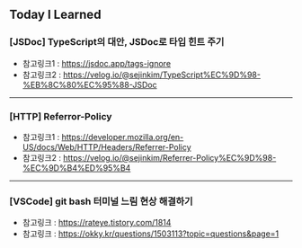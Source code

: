 ## Today I Learned

### [JSDoc] TypeScript의 대안, JSDoc로 타입 힌트 주기

- 참고링크1 : https://jsdoc.app/tags-ignore
- 참고링크2 : https://velog.io/@sejinkim/TypeScript%EC%9D%98-%EB%8C%80%EC%95%88-JSDoc

---

### [HTTP] Referror-Policy

- 참고링크1 : https://developer.mozilla.org/en-US/docs/Web/HTTP/Headers/Referrer-Policy
- 참고링크2 : https://velog.io/@sejinkim/Referrer-Policy%EC%9D%98-%EC%9D%B4%ED%95%B4

---

### [VSCode] git bash 터미널 느림 현상 해결하기

- 참고링크 : https://rateye.tistory.com/1814
- 참고링크 : https://okky.kr/questions/1503113?topic=questions&page=1
